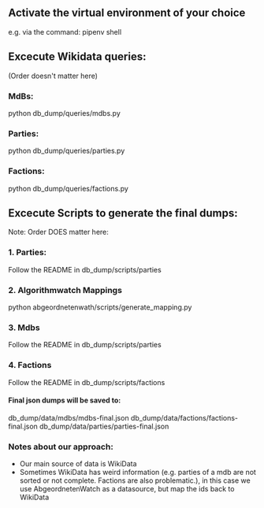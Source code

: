 ## Activate the virtual environment of your choice

e.g. via the command: pipenv shell

## Excecute Wikidata queries:

(Order doesn't matter here)

### MdBs:

python db_dump/queries/mdbs.py

### Parties:

python db_dump/queries/parties.py

### Factions:

python db_dump/queries/factions.py

## Excecute Scripts to generate the final dumps:

Note: Order DOES matter here:

### 1. Parties:

Follow the README in db_dump/scripts/parties

### 2. Algorithmwatch Mappings

python abgeordnetenwath/scripts/generate_mapping.py

### 3. Mdbs

Follow the README in db_dump/scripts/parties

### 4. Factions

Follow the README in db_dump/scripts/factions

#### Final json dumps will be saved to:

db_dump/data/mdbs/mdbs-final.json
db_dump/data/factions/factions-final.json
db_dump/data/parties/parties-final.json

### Notes about our approach:

- Our main source of data is WikiData
- Sometimes WikiData has weird information (e.g. parties of a mdb are not sorted or not complete. Factions are also problematic.), in this case we use AbgeordnetenWatch as a datasource, but map the ids back to WikiData
